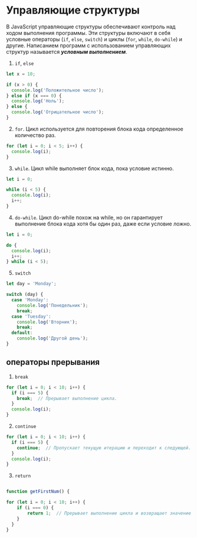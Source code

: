 # Управляющие структуры

В JavaScript управляющие структуры обеспечивают контроль над ходом выполнения программы. Эти структуры включают в себя условные операторы (`if`, `else`, `switch`) и циклы (`for`, `while`, `do-while`) и другие. Написанием программ с использованием управляющих структур называется **_условным выполнением_**.

1. `if`, `else`

```javascript
let x = 10;

if (x > 0) {
  console.log('Положительное число');
} else if (x === 0) {
  console.log('Ноль');
} else {
  console.log('Отрицательное число');
}

```

2. `for`. Цикл используется для повторения блока кода определенное количество раз.

```javascript
for (let i = 0; i < 5; i++) {
  console.log(i);
}

```

3. `while`. Цикл while выполняет блок кода, пока условие истинно.

```javascript
let i = 0;

while (i < 5) {
  console.log(i);
  i++;
}

```

4. `do-while`. Цикл do-while похож на while, но он гарантирует выполнение блока кода хотя бы один раз, даже если условие ложно.

```javascript
let i = 0;

do {
  console.log(i);
  i++;
} while (i < 5);

```

5. `switch`

```javascript
let day = 'Monday';

switch (day) {
  case 'Monday':
    console.log('Понедельник');
    break;
  case 'Tuesday':
    console.log('Вторник');
    break;
  default:
    console.log('Другой день');
}


```

## операторы прерывания

1. `break`

```javascript
for (let i = 0; i < 10; i++) {
  if (i === 5) {
    break;  // Прерывает выполнение цикла.
  }
  console.log(i);
}

```

2. `continue`

```javascript
for (let i = 0; i < 10; i++) {
  if (i === 5) {
    continue;  // Пропускает текущую итерацию и переходит к следующей.
  }
  console.log(i);
}


```

3. `return`

```javascript

function getFirstNum() {

for (let i = 0; i < 10; i++) {
    if (i === 0) {
        return 1;  // Прерывает выполнение цикла и возвращает значение 1.
    }
  }
}


```
